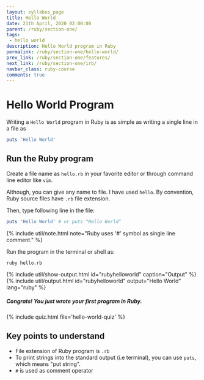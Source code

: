 ```yaml
---
layout: syllabus_page
title: Hello World
date: 21th April, 2020 02:00:00
parent: /ruby/section-one/
tags:
 - hello world
description: Hello World program in Ruby
permalink: /ruby/section-one/hello-world/
prev_link: /ruby/section-one/features/
next_link: /ruby/section-one/irb/
navbar_class: ruby-course
comments: true
---
```


# Hello World Program

Writing a `Hello World` program in Ruby is as simple as writing a single line in
a file as

```ruby
puts 'Hello World'
```

## Run the Ruby program

Create a file name as `hello.rb` in your favorite editor or through command line editor like `vim`.

Although, you can give any name to file. I have used `hello`.
By convention, Ruby source files have `.rb` file extension.

Then, type following line in the file:

```ruby
puts 'Hello World' # or puts "Hello World"
```

{% include util/note.html note="Ruby uses '#' symbol as single line comment." %}

Run the program in the terminal or shell as:

```shell
ruby hello.rb
```

{% include util/show-output.html id="rubyhelloworld" caption="Output" %}
{% include util/output.html id="rubyhelloworld" output="Hello World" lang="ruby" %}

##### Congrats! You just wrote your first program in Ruby.

{% include quiz.html file='hello-world-quiz' %}

## Key points to understand

- File extension of Ruby program is `.rb`
- To print strings into the standard output (i.e terminal), you can use `puts`,
  which means "put string".
- `#` is used as comment operator

